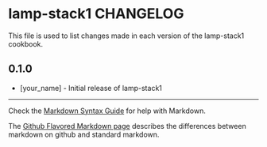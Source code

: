 lamp-stack1 CHANGELOG
=====================

This file is used to list changes made in each version of the lamp-stack1 cookbook.

0.1.0
-----
- [your_name] - Initial release of lamp-stack1

- - -
Check the [Markdown Syntax Guide](http://daringfireball.net/projects/markdown/syntax) for help with Markdown.

The [Github Flavored Markdown page](http://github.github.com/github-flavored-markdown/) describes the differences between markdown on github and standard markdown.

